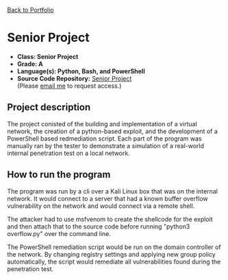 [Back to Portfolio](./)

Senior Project
===============

-   **Class: Senior Project** 
-   **Grade: A** 
-   **Language(s): Python, Bash, and PowerShell** 
-   **Source Code Repository:** [Senior Project](https://github.com/tylerpoor05/SeniorProject)  
    (Please [email me](mailto:example@csustudent.net?subject=GitHub%20Access) to request access.)

## Project description

The project conisted of the building and implementation of a virtual network, the creation of a python-based exploit, and the development of a PowerShell based redmediation script. Each part of the program was manually ran by the tester to demonstrate a simulation of a real-world internal penetration test on a local network. 

## How to run the program

The program was run by a cli over a Kali Linux box that was on the internal network. It would connect to a server that had a known buffer overflow vulnerability on the network and would connect via a remote shell.

The attacker had to use msfvenom to create the shellcode for the exploit and then attach that to the source code before running "python3 overflow.py" over the command line.

The PowerShell remediation script would be run on the domain controller of the network. By changing registry settings and applying new group policy automatically, the script would remediate all vulnerabilities found during the penetration test.
